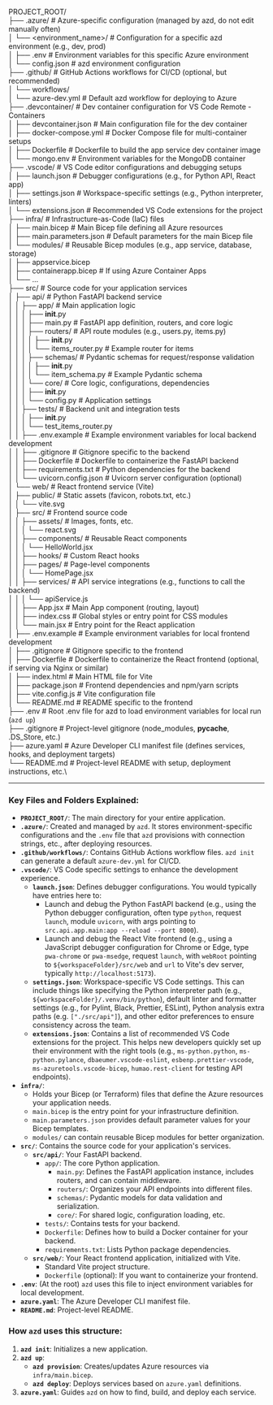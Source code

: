 PROJECT_ROOT/\
├── .azure/                          # Azure-specific configuration (managed by azd, do not edit manually often)\
│   └── <environment_name>/          # Configuration for a specific azd environment (e.g., dev, prod)\
│       ├── .env                     # Environment variables for this specific Azure environment\
│       └── config.json              # azd environment configuration\
├── .github/                         # GitHub Actions workflows for CI/CD (optional, but recommended)\
│   └── workflows/\
│       └── azure-dev.yml            # Default azd workflow for deploying to Azure\
├── .devcontainer/                   # Dev container configuration for VS Code Remote - Containers\
│   ├── devcontainer.json            # Main configuration file for the dev container\
│   ├── docker-compose.yml           # Docker Compose file for multi-container setups\
│   ├── Dockerfile                   # Dockerfile to build the app service dev container image\
│   └── mongo.env                    # Environment variables for the MongoDB container\
├── .vscode/                         # VS Code editor configurations and debugging setups\
│   ├── launch.json                  # Debugger configurations (e.g., for Python API, React app)\
│   ├── settings.json                # Workspace-specific settings (e.g., Python interpreter, linters)\
│   └── extensions.json              # Recommended VS Code extensions for the project\
├── infra/                           # Infrastructure-as-Code (IaC) files\
│   ├── main.bicep                   # Main Bicep file defining all Azure resources\
│   ├── main.parameters.json         # Default parameters for the main Bicep file\
│   └── modules/                     # Reusable Bicep modules (e.g., app service, database, storage)\
│       ├── appservice.bicep\
│       ├── containerapp.bicep       # If using Azure Container Apps\
│       └── ...\
├── src/                             # Source code for your application services\
│   ├── api/                         # Python FastAPI backend service\
│   │   ├── app/                     # Main application logic\
│   │   │   ├── __init__.py\
│   │   │   ├── main.py              # FastAPI app definition, routers, and core logic\
│   │   │   ├── routers/             # API route modules (e.g., users.py, items.py)\
│   │   │   │   ├── __init__.py\
│   │   │   │   └── items_router.py  # Example router for items\
│   │   │   ├── schemas/             # Pydantic schemas for request/response validation\
│   │   │   │   ├── __init__.py\
│   │   │   │   └── item_schema.py   # Example Pydantic schema\
│   │   │   └── core/                # Core logic, configurations, dependencies\
│   │   │       ├── __init__.py\
│   │   │       └── config.py        # Application settings\
│   │   ├── tests/                   # Backend unit and integration tests\
│   │   │   ├── __init__.py\
│   │   │   └── test_items_router.py\
│   │   ├── .env.example             # Example environment variables for local backend development\
│   │   ├── .gitignore               # Gitignore specific to the backend\
│   │   ├── Dockerfile               # Dockerfile to containerize the FastAPI backend\
│   │   ├── requirements.txt         # Python dependencies for the backend\
│   │   └── uvicorn.config.json      # Uvicorn server configuration (optional)\
│   └── web/                         # React frontend service (Vite)\
│       ├── public/                  # Static assets (favicon, robots.txt, etc.)\
│       │   └── vite.svg\
│       ├── src/                     # Frontend source code\
│       │   ├── assets/              # Images, fonts, etc.\
│       │   │   └── react.svg\
│       │   ├── components/          # Reusable React components\
│       │   │   └── HelloWorld.jsx\
│       │   ├── hooks/               # Custom React hooks\
│       │   ├── pages/               # Page-level components\
│       │   │   └── HomePage.jsx\
│       │   ├── services/            # API service integrations (e.g., functions to call the backend)\
│       │   │   └── apiService.js\
│       │   ├── App.jsx              # Main App component (routing, layout)\
│       │   ├── index.css            # Global styles or entry point for CSS modules\
│       │   └── main.jsx             # Entry point for the React application\
│       ├── .env.example             # Example environment variables for local frontend development\
│       ├── .gitignore               # Gitignore specific to the frontend\
│       ├── Dockerfile               # Dockerfile to containerize the React frontend (optional, if serving via Nginx or similar)\
│       ├── index.html               # Main HTML file for Vite\
│       ├── package.json             # Frontend dependencies and npm/yarn scripts\
│       ├── vite.config.js           # Vite configuration file\
│       └── README.md                # README specific to the frontend\
├── .env                             # Root .env file for azd to load environment variables for local run (`azd up`)\
├── .gitignore                       # Project-level gitignore (node_modules, __pycache__, .DS_Store, etc.)\
├── azure.yaml                       # Azure Developer CLI manifest file (defines services, hooks, and deployment targets)\
└── README.md                        # Project-level README with setup, deployment instructions, etc.\

---

### Key Files and Folders Explained:

* **`PROJECT_ROOT/`**: The main directory for your entire application.
* **`.azure/`**: Created and managed by `azd`. It stores environment-specific configurations and the `.env` file that `azd` provisions with connection strings, etc., after deploying resources.
* **`.github/workflows/`**: Contains GitHub Actions workflow files. `azd init` can generate a default `azure-dev.yml` for CI/CD.
* **`.vscode/`**: VS Code specific settings to enhance the development experience.
    * **`launch.json`**: Defines debugger configurations. You would typically have entries here to:
        * Launch and debug the Python FastAPI backend (e.g., using the Python debugger configuration, often type `python`, request `launch`, module `uvicorn`, with args pointing to `src.api.app.main:app --reload --port 8000`).
        * Launch and debug the React Vite frontend (e.g., using a JavaScript debugger configuration for Chrome or Edge, type `pwa-chrome` or `pwa-msedge`, request `launch`, with `webRoot` pointing to `${workspaceFolder}/src/web` and `url` to Vite's dev server, typically `http://localhost:5173`).
    * **`settings.json`**: Workspace-specific VS Code settings. This can include things like specifying the Python interpreter path (e.g., `${workspaceFolder}/.venv/bin/python`), default linter and formatter settings (e.g., for Pylint, Black, Prettier, ESLint), Python analysis extra paths (e.g. `["./src/api"]`), and other editor preferences to ensure consistency across the team.
    * **`extensions.json`**: Contains a list of recommended VS Code extensions for the project. This helps new developers quickly set up their environment with the right tools (e.g., `ms-python.python`, `ms-python.pylance`, `dbaeumer.vscode-eslint`, `esbenp.prettier-vscode`, `ms-azuretools.vscode-bicep`, `humao.rest-client` for testing API endpoints).
* **`infra/`**:
    * Holds your Bicep (or Terraform) files that define the Azure resources your application needs.
    * `main.bicep` is the entry point for your infrastructure definition.
    * `main.parameters.json` provides default parameter values for your Bicep templates.
    * `modules/` can contain reusable Bicep modules for better organization.
* **`src/`**: Contains the source code for your application's services.
    * **`src/api/`**: Your FastAPI backend.
        * `app/`: The core Python application.
            * `main.py`: Defines the FastAPI application instance, includes routers, and can contain middleware.
            * `routers/`: Organizes your API endpoints into different files.
            * `schemas/`: Pydantic models for data validation and serialization.
            * `core/`: For shared logic, configuration loading, etc.
        * `tests/`: Contains tests for your backend.
        * `Dockerfile`: Defines how to build a Docker container for your backend.
        * `requirements.txt`: Lists Python package dependencies.
    * **`src/web/`**: Your React frontend application, initialized with Vite.
        * Standard Vite project structure.
        * `Dockerfile` (optional): If you want to containerize your frontend.
* **`.env`**: (At the root) `azd` uses this file to inject environment variables for local development.
* **`azure.yaml`**: The Azure Developer CLI manifest file.
* **`README.md`**: Project-level README.

### How `azd` uses this structure:

1.  **`azd init`**: Initializes a new application.
2.  **`azd up`**:
    * **`azd provision`**: Creates/updates Azure resources via `infra/main.bicep`.
    * **`azd deploy`**: Deploys services based on `azure.yaml` definitions.
3.  **`azure.yaml`**: Guides `azd` on how to find, build, and deploy each service.

